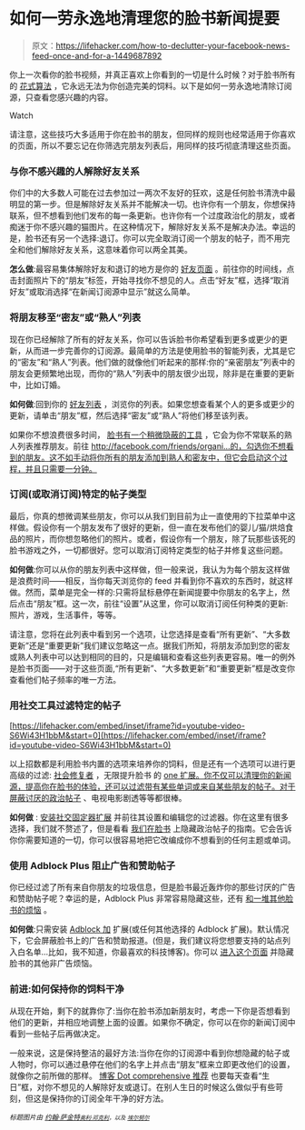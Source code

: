 # 如何一劳永逸地清理您的脸书新闻提要

> 原文：<https://lifehacker.com/how-to-declutter-your-facebook-news-feed-once-and-for-a-1449687892>

你上一次看你的脸书视频，并真正喜欢上你看到的一切是什么时候？对于脸书所有的 [花式算法](https://lifehacker.com/how-facebook-is-using-you-to-annoy-your-friends-and-ho-5987248) ，它永远无法为你创造完美的饲料。以下是如何一劳永逸地清除订阅源，只查看您感兴趣的内容。

Watch

请注意，这些技巧大多适用于你在脸书的朋友，但同样的规则也经常适用于你喜欢的页面，所以不要忘记在你筛选完朋友列表后，用同样的技巧彻底清理这些页面。

### 与你不感兴趣的人解除好友关系

你们中的大多数人可能在过去参加过一两次不友好的狂欢，这是任何脸书清洗中最明显的第一步。但是解除好友关系并不能解决一切。也许你有一个朋友，你想保持联系，但不想看到他们发布的每一条更新。也许你有一个过度政治化的朋友，或者痴迷于你不感兴趣的猫图片。在这种情况下，解除好友关系不是解决办法。幸运的是，脸书还有另一个选择:退订。你可以完全取消订阅一个朋友的帖子，而不用完全和他们解除好友关系，这意味着你可以两全其美。

**怎么做**:最容易集体解除好友和退订的地方是你的 [好友页面](http://www.facebook.com/friends) 。前往你的时间线，点击封面照片下的“朋友”标签，开始寻找你不想见的人。点击“好友”框，选择“取消好友”或取消选择“在新闻订阅源中显示”就这么简单。

### 将朋友移至“密友”或“熟人”列表

现在你已经解除了所有的好友关系，你可以告诉脸书你希望看到更多或更少的更新，从而进一步完善你的订阅源。最简单的方法是使用脸书的智能列表，尤其是它的“密友”和“熟人”列表。他们做的就像他们听起来的那样:你的“亲密朋友”列表中的朋友会更频繁地出现，而你的“熟人”列表中的朋友很少出现，除非是在重要的更新中，比如订婚。

**如何做**:回到你的 [好友列表](http://www.facebook.com/friends) ，浏览你的列表。如果您想查看某个人的更多或更少的更新，请单击“朋友”框，然后选择“密友”或“熟人”将他们移至该列表。

如果你不想浪费很多时间， [脸书有一个稍微隐蔽的工具](https://lifehacker.com/improve-your-facebook-news-feed-in-minutes-with-the-or-1215782791) ，它会为你不常联系的熟人列表推荐朋友。前往 http://facebook.com/friends/organi…的，勾选你不想看到的朋友。这不如手动将你所有的朋友添加到熟人和密友中，但它会启动这个过程，并且只需要一分钟。

### 订阅(或取消订阅)特定的帖子类型

最后，你真的想微调某些朋友，你可以从我们到目前为止一直使用的下拉菜单中这样做。假设你有一个朋友发布了很好的更新，但一直在发布他们的婴儿/猫/烘焙食品的照片，而你想忽略他们的照片。或者，假设你有一个朋友，除了玩那些该死的脸书游戏之外，一切都很好。您可以取消订阅特定类型的帖子并修复这些问题。

**如何做**:你可以从你的朋友列表中这样做，但一般来说，我认为为每个朋友这样做是浪费时间——相反，当你每天浏览你的 feed 并看到你不喜欢的东西时，就这样做。然而，菜单是完全一样的:只需将鼠标悬停在新闻提要中你朋友的名字上，然后点击“朋友”框。这一次，前往“设置”从这里，你可以取消订阅任何种类的更新:照片，游戏，生活事件，等等。

请注意，您将在此列表中看到另一个选项，让您选择是查看“所有更新”、“大多数更新”还是“重要更新”我们建议忽略这一点。据我们所知，将朋友添加到您的密友或熟人列表中可以达到相同的目的，只是编辑和查看这些列表更容易。唯一的例外是脸书页面——对于这些页面,“所有更新”、“大多数更新”和“重要更新”框是改变你查看他们帖子频率的唯一方法。

### 用社交工具过滤特定的帖子

 [https://lifehacker.com/embed/inset/iframe?id=youtube-video-S6Wi43H1bbM&start=0](https://lifehacker.com/embed/inset/iframe?id=youtube-video-S6Wi43H1bbM&start=0) 

以上招数都是利用脸书内置的选项来培养你的饲料，但是还有一个选项可以进行更高级的过滤: [社会修复者](http://socialfixer.com/) ，无限提升脸书 的 [one 扩展。你不仅可以清理你的新闻源，提高你在脸书的体验，还可以过滤带有某些单词或来自某些朋友的帖子。对于](https://lifehacker.com/how-to-make-facebook-infinitely-better-with-one-browser-5892826) [屏蔽讨厌的政治帖子](http://lifehacker.com/how-to-block-annoying-political-posts-on-facebook-5940319) 、电视电影剧透等等都很棒。

**如何做** : [安装社交固定器扩展](http://socialfixer.com/) 并前往其设置和编辑您的过滤器。你在这里有很多选择，我们就不赘述了，但是看看 [我们在脸书](http://lifehacker.com/how-to-block-annoying-political-posts-on-facebook-5940319) 上隐藏政治帖子的指南。它会告诉你你需要知道的一切，你可以很容易地把它改编成你不想看到的任何主题或单词。

### 使用 Adblock Plus 阻止广告和赞助帖子

你已经过滤了所有来自你朋友的垃圾信息，但是脸书最近轰炸你的那些讨厌的广告和赞助帖子呢？幸运的是，Adblock Plus 非常容易隐藏这些，还有 [和一堆其他脸书的烦恼](https://lifehacker.com/adblock-plus-now-blocks-facebooks-biggest-annoyances-1449271656) 。

**如何做**:只需安装 [Adblock 加](https://adblockplus.org) 扩展(或任何其他选择的 Adblock 扩展)。默认情况下，它会屏蔽脸书上的广告和赞助报道。(但是，我们建议将您想要支持的站点列入白名单...比如，我不知道，你最喜欢的科技博客)。你可以 [进入这个页面](http://facebook.adblockplus.me/) 并隐藏脸书的其他非广告烦恼。

### 前进:如何保持你的饲料干净

从现在开始，剩下的就靠你了:当你在脸书添加新朋友时，考虑一下你是否想看到他们的更新，并相应地调整上面的设置。如果你不确定，你可以在你的新闻订阅中看到一些帖子后再做决定。

一般来说，这是保持整洁的最好方法:当你在你的订阅源中看到你想隐藏的帖子或人物时，你可以通过悬停在他们的名字上并点击“朋友”框来立即更改他们的设置，就像你之前所做的那样。 [博客 Dot comprehensive 推荐](http://dotcomplicated.co/content/2013/08/how-to-declutter-your-facebook-friends/) 也要每天查看“生日”框，对你不想见的人解除好友或退订。在别人生日的时候这么做似乎有些苛刻，但这是保持你的订阅全年干净的好方法。

*<small>标题图片由</small>* [*<small>约翰·萨金特</small>*](http://www.flickr.com/photos/jack-harry-bill/6174975540/)*<small></small>*<small>[*<small>奥利·邓克利</small>*](http://www.flickr.com/photos/oliverjd/6310449752/)*<small>，以及</small>* [*<small>埃尔努尔</small>*](http://www.shutterstock.com/pic.mhtml?id=155013884)</small>

<small></small>